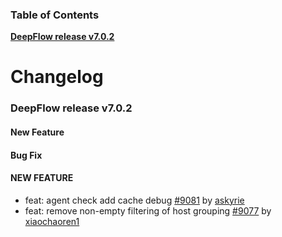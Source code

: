 ### Table of Contents

**[DeepFlow release v7.0.2](#v7.0.2)**<br/>

# Changelog

### <a id="v7.0.2"></a>DeepFlow release v7.0.2

#### New Feature

#### Bug Fix



#### NEW FEATURE
* feat: agent check add cache debug [#9081](https://github.com/deepflowio/deepflow/pull/9081) by [askyrie](https://github.com/askyrie)
* feat: remove non-empty filtering of host grouping [#9077](https://github.com/deepflowio/deepflow/pull/9077) by [xiaochaoren1](https://github.com/xiaochaoren1)
